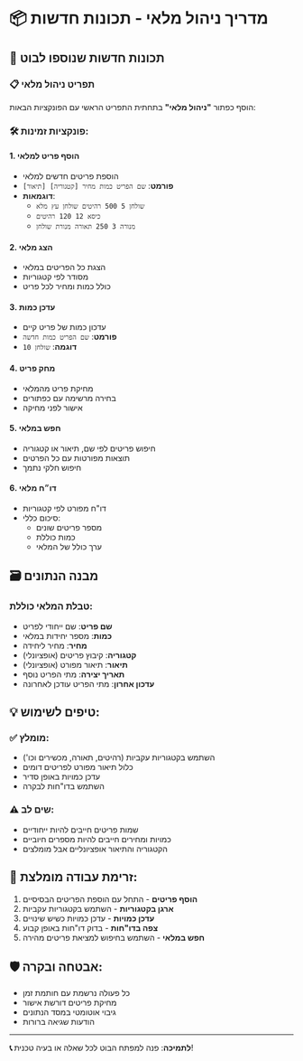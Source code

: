# 📦 מדריך ניהול מלאי - תכונות חדשות

## 🚀 תכונות חדשות שנוספו לבוט

### 📋 תפריט ניהול מלאי
הוסף כפתור **"ניהול מלאי"** בתחתית התפריט הראשי עם הפונקציות הבאות:

### 🛠️ פונקציות זמינות:

#### 1. **הוסף פריט למלאי**
- הוספת פריטים חדשים למלאי
- **פורמט**: `שם הפריט כמות מחיר [קטגוריה] [תיאור]`
- **דוגמאות**:
  - `שולחן 5 500 רהיטים שולחן עץ מלא`
  - `כיסא 12 120 רהיטים`
  - `מנורה 3 250 תאורה מנורת שולחן`

#### 2. **הצג מלאי**
- הצגת כל הפריטים במלאי
- מסודר לפי קטגוריות
- כולל כמות ומחיר לכל פריט

#### 3. **עדכן כמות**
- עדכון כמות של פריט קיים
- **פורמט**: `שם הפריט כמות חדשה`
- **דוגמה**: `שולחן 10`

#### 4. **מחק פריט**
- מחיקת פריט מהמלאי
- בחירה מרשימה עם כפתורים
- אישור לפני מחיקה

#### 5. **חפש במלאי**
- חיפוש פריטים לפי שם, תיאור או קטגוריה
- תוצאות מפורטות עם כל הפרטים
- חיפוש חלקי נתמך

#### 6. **דו״ח מלאי**
- דו"ח מפורט לפי קטגוריות
- סיכום כללי:
  - מספר פריטים שונים
  - כמות כוללת
  - ערך כולל של המלאי

## 🗃️ מבנה הנתונים

### טבלת המלאי כוללת:
- **שם פריט**: שם ייחודי לפריט
- **כמות**: מספר יחידות במלאי
- **מחיר**: מחיר ליחידה
- **קטגוריה**: קיבוץ פריטים (אופציונלי)
- **תיאור**: תיאור מפורט (אופציונלי)
- **תאריך יצירה**: מתי הפריט נוסף
- **עדכון אחרון**: מתי הפריט עודכן לאחרונה

## 💡 טיפים לשימוש:

### ✅ מומלץ:
- השתמש בקטגוריות עקביות (רהיטים, תאורה, מכשירים וכו')
- כלול תיאור מפורט לפריטים דומים
- עדכן כמויות באופן סדיר
- השתמש בדו"חות לבקרה

### ⚠️ שים לב:
- שמות פריטים חייבים להיות ייחודיים
- כמויות ומחירים חייבים להיות מספרים חיוביים
- הקטגוריה והתיאור אופציונליים אבל מומלצים

## 🔄 זרימת עבודה מומלצת:

1. **הוסף פריטים** - התחל עם הוספת הפריטים הבסיסיים
2. **ארגן בקטגוריות** - השתמש בקטגוריות עקביות
3. **עדכן כמויות** - עדכן כמויות כשיש שינויים
4. **צפה בדו"חות** - בדוק דו"חות באופן קבוע
5. **חפש במלאי** - השתמש בחיפוש למציאת פריטים מהירה

## 🛡️ אבטחה ובקרה:

- כל פעולה נרשמת עם חותמת זמן
- מחיקת פריטים דורשת אישור
- גיבוי אוטומטי במסד הנתונים
- הודעות שגיאה ברורות

---

**📞 לתמיכה**: פנה למפתח הבוט לכל שאלה או בעיה טכנית!